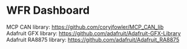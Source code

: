 # WFR Dashboard
MCP CAN library: https://github.com/coryjfowler/MCP_CAN_lib  
Adafruit GFX library: https://github.com/adafruit/Adafruit-GFX-Library  
Adafruit RA8875 library: https://github.com/adafruit/Adafruit_RA8875

